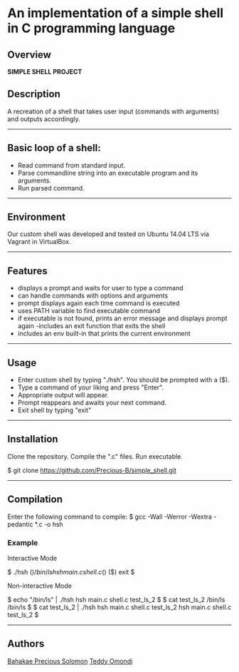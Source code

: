 # An implementation of a simple shell in C programming language

## Overview

**SIMPLE SHELL PROJECT**

## Description
A recreation of a shell that takes user input (commands with arguments) and outputs accordingly.

*************************************************************

## Basic loop of a shell:

- Read command from standard input.
- Parse commandline string into an executable program and its arguments.
- Run parsed command.

*************************************************************

## Environment
Our custom shell was developed and tested on Ubuntu 14.04 LTS via Vagrant in VirtualBox.

*************************************************************

## Features
- displays a prompt and waits for user to type a command
- can handle commands with options and arguments
- prompt displays again each time command is executed
- uses PATH variable to find executable command
- if executable is not found, prints an error message and displays prompt again
-includes an exit function that exits the shell
- includes an env built-in that prints the current environment

*************************************************************

## Usage

- Enter custom shell by typing "./hsh". You should be prompted with a ($).
- Type a command of your liking and press "Enter".
- Appropriate output will appear.
- Prompt reappears and awaits your next command.
- Exit shell by typing "exit"

*************************************************************

## Installation
Clone the repository. Compile the ".c" files. Run executable.

$ git clone https://github.com/Precious-B/simple_shell.git

*************************************************************

## Compilation
Enter the following command to compile: $ gcc -Wall -Werror -Wextra -pedantic *.c -o hsh

### Example

Interactive Mode

$ ./hsh
($) /bin/ls
hsh main.c shell.c
($)
($) exit
$

Non-interactive Mode

$ echo "/bin/ls" | ./hsh
hsh main.c shell.c test_ls_2
$
$ cat test_ls_2
/bin/ls
/bin/ls
$
$ cat test_ls_2 | ./hsh
hsh main.c shell.c test_ls_2
hsh main.c shell.c test_ls_2
$

*************************************************************

## Authors
[Bahakae Precious Solomon](https://github.com/Precious-B)
[Teddy Omondi](https://github.com/Teddy0328)
